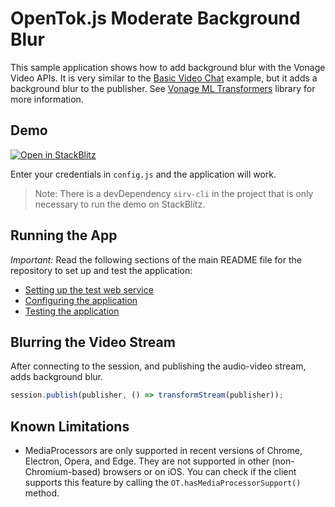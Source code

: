 OpenTok.js Moderate Background Blur
=======================

This sample application shows how to add background blur with the Vonage
Video APIs. It is very similar to the [Basic Video Chat](../Basic%20Video%20Chat/) example, but it adds a background blur to the publisher. See [Vonage ML Transformers](https://vonage.github.io/ml-transformers-docs/) library for more information.

## Demo

[![Open in StackBlitz](https://developer.stackblitz.com/img/open_in_stackblitz.svg)](https://stackblitz.com/fork/github/Vonage/video-api-web-samples/tree/main/Moderate-Background-Blur)

Enter your credentials in `config.js` and the application will work.

> Note: There is a devDependency `sirv-cli` in the project that is only necessary to run the demo on StackBlitz.

## Running the App

*Important:* Read the following sections of the main README file for the repository to set up
and test the application:

* [Setting up the test web service](../README.md#setting-up-the-test-web-service)
* [Configuring the application](../README.md#configuring-the-application)
* [Testing the application](../README.md#testing-the-application)

## Blurring the Video Stream

After connecting to the session, and publishing the audio-video stream, adds background blur.
```javascript
session.publish(publisher, () => transformStream(publisher));
```

## Known Limitations
 * MediaProcessors are only supported in recent versions of Chrome, Electron, Opera, and Edge. They are not supported in other (non-Chromium-based) browsers or on iOS. You can check if the client supports this feature by calling the `OT.hasMediaProcessorSupport()` method.
